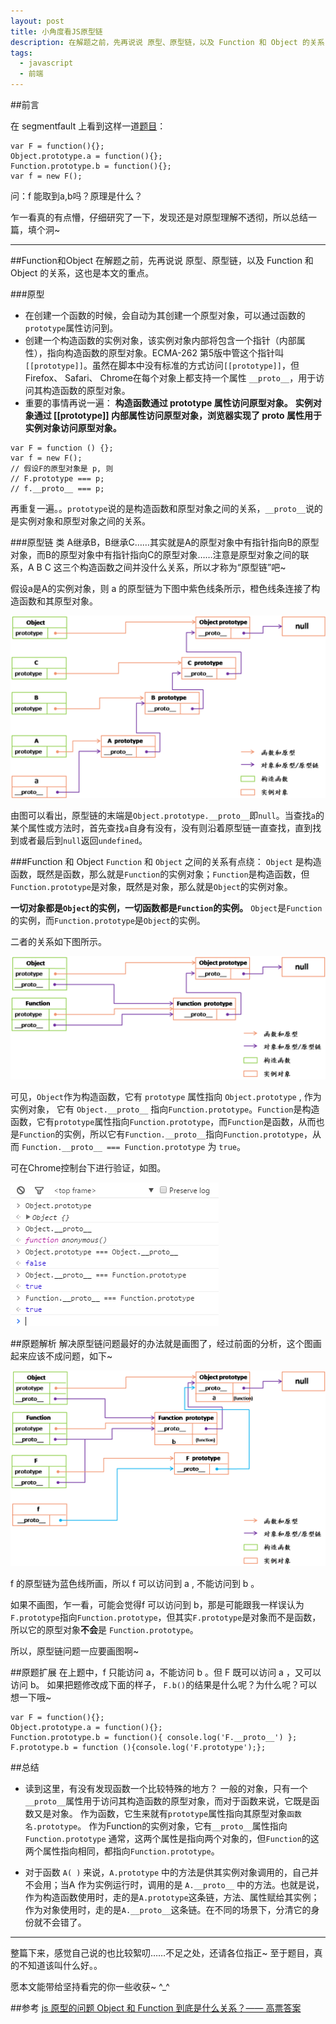 ```yaml
---
layout: post
title: 小角度看JS原型链
description: 在解题之前，先再说说 原型、原型链，以及 Function 和 Object 的关系，这也是本文的重点。
tags:
  - javascript
  - 前端
---
```



##前言

在 segmentfault 上看到这样一道[题目][1]：

~~~
var F = function(){};
Object.prototype.a = function(){};
Function.prototype.b = function(){};
var f = new F();
~~~
问：f 能取到a,b吗？原理是什么？

乍一看真的有点懵，仔细研究了一下，发现还是对原型理解不透彻，所以总结一篇，填个洞~

---

##Function和Object
在解题之前，先再说说 原型、原型链，以及 Function 和 Object 的关系，这也是本文的重点。

###原型

- 在创建一个函数的时候，会自动为其创建一个原型对象，可以通过函数的`prototype`属性访问到。
- 创建一个构造函数的实例对象，该实例对象内部将包含一个指针（内部属性），指向构造函数的原型对象。ECMA-262 第5版中管这个指针叫`[[prototype]]`。虽然在脚本中没有标准的方式访问`[[prototype]]`，但Firefox、 Safari、 Chrome在每个对象上都支持一个属性 `__proto__`，用于访问其构造函数的原型对象。
- 重要的事情再说一遍：
  **构造函数通过 prototype 属性访问原型对象。**
  **实例对象通过 [[prototype]] 内部属性访问原型对象，浏览器实现了 __proto__ 属性用于实例对象访问原型对象。**

~~~
var F = function () {};
var f = new F();
// 假设F的原型对象是 p, 则
// F.prototype === p;
// f.__proto__ === p;
~~~

再重复一遍。。`prototype`说的是构造函数和原型对象之间的关系，`__proto__`说的是实例对象和原型对象之间的关系。

###原型链
类 A继承B，B继承C……其实就是A的原型对象中有指针指向B的原型对象，而B的原型对象中有指针指向C的原型对象……注意是原型对象之间的联系，A B C 这三个构造函数之间并没什么关系，所以才称为“原型链”吧~

假设a是A的实例对象，则 a 的原型链为下图中紫色线条所示，橙色线条连接了构造函数和其原型对象。

![图片描述][2]


由图可以看出，原型链的末端是`Object.prototype.__proto__`即`null`。当查找`a`的某个属性或方法时，首先查找`a`自身有没有，没有则沿着原型链一直查找，直到找到或者最后到`null`返回`undefined`。

###Function 和 Object
`Function` 和 `Object` 之间的关系有点绕：
`Object` 是构造函数，既然是函数，那么就是`Function`的实例对象；`Function`是构造函数，但`Function.prototype`是对象，既然是对象，那么就是`Object`的实例对象。

**一切对象都是`Object`的实例，一切函数都是`Function`的实例。**
`Object`是`Function`的实例，而`Function.prototype`是`Object`的实例。
    
二者的关系如下图所示。

![图片描述][3]

可见，`Object`作为构造函数，它有 `prototype` 属性指向 `Object.prototype` , 作为实例对象， 它有 `Object.__proto__` 指向`Function.prototype`。`Function`是构造函数，它有`prototype`属性指向`Function.prototype`，而`Function`是函数，从而也是`Function`的实例，所以它有`Function.__proto__`指向`Function.prototype`，从而 `Function.__proto__ === Function.prototype` 为 `true`。

可在Chrome控制台下进行验证，如图。

![图片描述][4]

##原题解析
解决原型链问题最好的办法就是画图了，经过前面的分析，这个图画起来应该不成问题，如下~

![图片描述][5]

f 的原型链为蓝色线所画，所以 f 可以访问到 a , 不能访问到 b 。

如果不画图，乍一看，可能会觉得f 可以访问到 b，那是可能跟我一样误认为`F.prototype`指向`Function.prototype`，但其实`F.prototype`是对象而不是函数，所以它的原型对象**不会**是 `Function.prototype`。

所以，原型链问题一应要画图啊~

##原题扩展
在上题中，f 只能访问 a，不能访问 b 。但 F 既可以访问 a ，又可以访问 b。
如果把题修改成下面的样子， `F.b()`的结果是什么呢？为什么呢？可以想一下哦~

~~~
var F = function(){};
Object.prototype.a = function(){};
Function.prototype.b = function(){ console.log('F.__proto__') };
F.prototype.b = function (){console.log('F.prototype');};
~~~

##总结
- 读到这里，有没有发现函数一个比较特殊的地方？
一般的对象，只有一个`__proto__`属性用于访问其构造函数的原型对象，而对于函数来说，它既是函数又是对象。
作为函数，它生来就有`prototype`属性指向其原型对象`函数名.prototype`。
作为Function的实例对象，它有`__proto__`属性指向`Function.prototype`
通常，这两个属性是指向两个对象的，但`Function`的这两个属性指向相同，都指向`Function.prototype`。

- 对于函数 `A( )` 来说，`A.prototype` 中的方法是供其实例对象调用的，自己并不会用；当A 作为实例运行时，调用的是 `A.__proto__` 中的方法。也就是说，作为构造函数使用时，走的是`A.prototype`这条链，方法、属性赋给其实例；作为对象使用时，走的是`A.__proto__`这条链。在不同的场景下，分清它的身份就不会错了。

---

整篇下来，感觉自己说的也比较絮叨……不足之处，还请各位指正~ 至于题目，真的不知道该叫什么好。。

愿本文能带给坚持看完的你一些收获~  ^_^

##参考
[js 原型的问题 Object 和 Function 到底是什么关系？—— 高票答案][6]


  [1]: http://segmentfault.com/q/1010000003503459
  [2]: /blog/blog_imgs/7.png
  [3]: /blog/blog_imgs/8.png
  [4]: /blog/blog_imgs/10.png
  [5]: /blog/blog_imgs/9.png
  [6]: http://segmentfault.com/q/1010000002736664